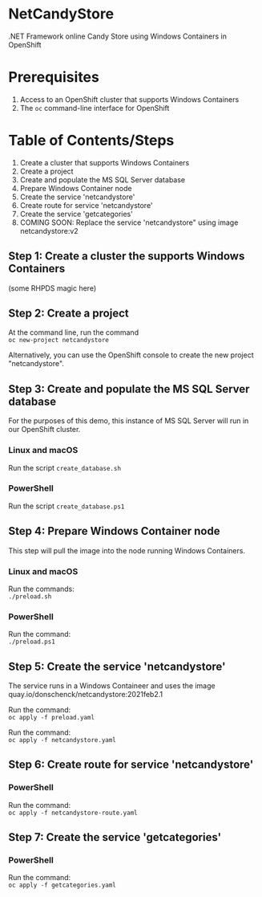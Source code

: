 # NetCandyStore
.NET Framework online Candy Store using Windows Containers in OpenShift

# Prerequisites
1. Access to an OpenShift cluster that supports Windows Containers
1. The `oc` command-line interface for OpenShift

# Table of Contents/Steps
1. Create a cluster that supports Windows Containers
1. Create a project
1. Create and populate the MS SQL Server database
1. Prepare Windows Container node
1. Create the service 'netcandystore'
1. Create route for service 'netcandystore'
1. Create the service 'getcategories'
1. COMING SOON: Replace the service 'netcandystore" using image netcandystore:v2

## Step 1: Create a cluster the supports Windows Containers
(some RHPDS magic here)

## Step 2: Create a project
At the command line, run the command  
`oc new-project netcandystore`

Alternatively, you can use the OpenShift console to create the new project "netcandystore".

## Step 3: Create and populate the MS SQL Server database
For the purposes of this demo, this instance of MS SQL Server will run in our OpenShift cluster.

### Linux and macOS
Run the script `create_database.sh`  

### PowerShell
Run the script `create_database.ps1`

## Step 4: Prepare Windows Container node
This step will pull the image into the node running Windows Containers.

### Linux and macOS  
Run the commands:  
`./preload.sh`  

### PowerShell  

Run the command:  
`./preload.ps1`  

## Step 5: Create the service 'netcandystore'
The service runs in a Windows Containeer and uses the image quay.io/donschenck/netcandystore:2021feb2.1

Run the command:  
`oc apply -f preload.yaml`  

Run the command:  
`oc apply -f netcandystore.yaml`

## Step 6: Create route for service 'netcandystore'

### PowerShell
Run the command:  
`oc apply -f netcandystore-route.yaml`  

## Step 7: Create the service 'getcategories'
### PowerShell  
Run the command:  
`oc apply -f getcategories.yaml`


